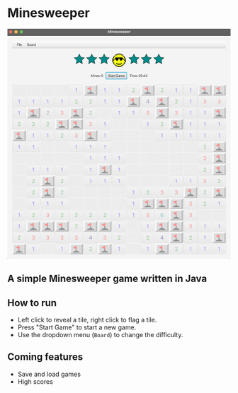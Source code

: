 # Minesweeper
![Minesweeper Screenshot](./src/main/resources/images/minesweeper6star15x15.png)
## A simple Minesweeper game written in Java

## How to run
* Left click to reveal a tile, right click to flag a tile.
* Press "Start Game" to start a new game.
* Use the dropdown menu (`Board`) to change the difficulty.

## Coming features
* Save and load games
* High scores